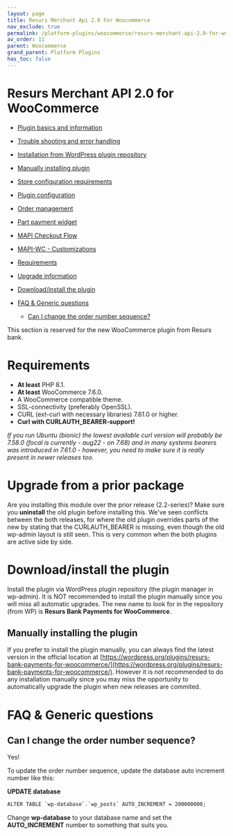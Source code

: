 ```yaml
---
layout: page
title: Resurs Merchant Api 2.0 For Woocommerce
nav_exclude: true
permalink: /platform-plugins/woocommerce/resurs-merchant-api-2.0-for-woocommerce/
av_order: 11
parent: Woocommerce
grand_parent: Platform Plugins
has_toc: false
---
```


# Resurs Merchant API 2.0 for WooCommerce

- [Plugin basics and information](/platform-plugins/woocommerce/resurs-merchant-api-2-0-for-woocommerce/plugin-basics-and-information/)
- [Trouble shooting and error
  handling](/platform-plugins/woocommerce/resurs-merchant-api-2-0-for-woocommerce/trouble-shooting-and-error-handling/)
- [Installation from WordPress plugin
  repository](/platform-plugins/woocommerce/resurs-merchant-api-2-0-for-woocommerce/installation-from-wordpress-plugin-repository/)
- [Manually installing plugin](/platform-plugins/woocommerce/resurs-merchant-api-2-0-for-woocommerce/manually-installing-plugin/)
- [Store configuration requirements](/platform-plugins/woocommerce/resurs-merchant-api-2-0-for-woocommerce/store-configuration-requirements/)
- [Plugin configuration](/platform-plugins/woocommerce/resurs-merchant-api-2-0-for-woocommerce/plugin-configuration/)
- [Order management](/platform-plugins/woocommerce/resurs-merchant-api-2-0-for-woocommerce/order-management/)
- [Part payment widget](/platform-plugins/woocommerce/resurs-merchant-api-2-0-for-woocommerce/part-payment-widget/)
- [MAPI Checkout Flow](/platform-plugins/woocommerce/resurs-merchant-api-2-0-for-woocommerce/mapi-checkout-flow/)
- [MAPI-WC - Customizations](/platform-plugins/woocommerce/resurs-merchant-api-2-0-for-woocommerce/mapi-wc---customizations/)

- [Requirements](#requirements)
- [Upgrade
  information](#upgrade-information)
- [Download/install the
  plugin](#downloadinstall-the-plugin)
- [FAQ & Generic
  questions](#faq--generic-questions)
    - [Can I change the order number
      sequence?](#can-i-change-the-order-number-sequence)

This section is reserved for the new WooCommerce plugin from Resurs
bank.

# Requirements

- **At least** PHP 8.1.
- **At least** WooCommerce 7.6.0.
- A WooCommerce compatible theme.
- SSL-connectivity (preferably OpenSSL).
- CURL (ext-curl with necessary libraries) 7.61.0 or higher.
- **Curl with CURLAUTH_BEARER-support!**

*If you run Ubuntu (bionic) the lowest available curl version will
probably be 7.58.0 (focal is currently - aug22 - on 7.68) and in many
systems bearers was introduced in 7.61.0 - however, you need to make
sure it is really present in newer releases too.*

# Upgrade from a prior package

Are you installing this module over the prior release (2.2-series)? Make
sure you **uninstall** the old plugin before installing this. We've seen
conflicts between the both releases, for where the old plugin overrides
parts of the new by stating that the CURLAUTH_BEARER is missing, even
though the old wp-admin layout is still seen. This is very common when
the both plugins are active side by side.

# Download/install the plugin

Install the plugin via WordPress plugin repository (the plugin manager
in wp-admin). It is NOT recommended to install the plugin manually since
you will miss all automatic upgrades. The new name to look for in the repository (from WP) is **Resurs Bank Payments for
WooCommerce**.

## Manually installing the plugin

If you prefer to install the plugin manually, you can always find the latest version in the official location at
[https://wordpress.org/plugins/resurs-bank-payments-for-woocommerce/](https://wordpress.org/plugins/resurs-bank-payments-for-woocommerce/).
However it is not recommended to do any installation manually since you may miss the opportunity to automatically
upgrade the plugin when new releases are commited.

# FAQ & Generic questions

## Can I change the order number sequence?

Yes!

To update the order number sequence, update the database auto increment
number like this:

**UPDATE database**

```xml
ALTER TABLE `wp-database`.`wp_posts` AUTO_INCREMENT = 200000000;
```

Change **wp-database** to your database name and set the
**AUTO_INCREMENT** number to something that suits you.

